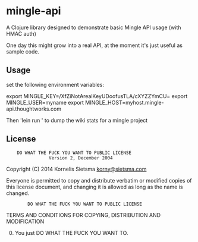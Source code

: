 # mingle-api

A Clojure library designed to demonstrate basic Mingle API usage (with HMAC auth)

One day this might grow into a real API, at the moment it's just useful as sample code.

## Usage

set the following environment variables:

export MINGLE_KEY=/XfZiNotArealKeyUDoofusTLA/cXYZZYmCU=
export MINGLE_USER=myname
export MINGLE_HOST=myhost.mingle-api.thoughtworks.com

Then 'lein run <project short name>' to dump the wiki stats for a mingle project

## License

        DO WHAT THE FUCK YOU WANT TO PUBLIC LICENSE
                    Version 2, December 2004

 Copyright (C) 2014 Kornelis Sietsma <korny@sietsma.com>

 Everyone is permitted to copy and distribute verbatim or modified
 copies of this license document, and changing it is allowed as long
 as the name is changed.

            DO WHAT THE FUCK YOU WANT TO PUBLIC LICENSE
   TERMS AND CONDITIONS FOR COPYING, DISTRIBUTION AND MODIFICATION

  0. You just DO WHAT THE FUCK YOU WANT TO.